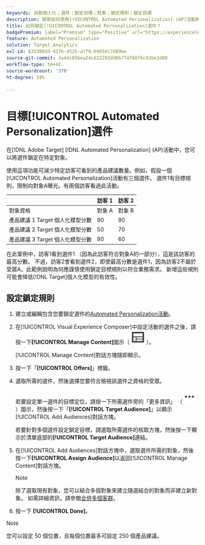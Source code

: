 ```yaml
---
keywords: 自動個人化；選件；鎖定目標；對象；鎖定規則；鎖定目標
description: 探索如何使用[!UICONTROL Automated Personalization] (AP)活動將個別優惠方案鎖定在特定對象。
title: 如何鎖定[!UICONTROL Automated Personalization]選件？
badgePremium: label="Premium" type="Positive" url="https://experienceleague.adobe.com/docs/target/using/introduction/intro.html?lang=en#premium newtab=true" tooltip="檢視Target Premium包含的內容。"
feature: Automated Personalization
solution: Target,Analytics
exl-id: 633308dd-437b-4525-a7f8-69656c7d89be
source-git-commit: 3a44c05bea24c622292dd0b774f88f0c93be1d88
workflow-type: tm+mt
source-wordcount: '370'
ht-degree: 19%

---
```


# 目標[!UICONTROL Automated Personalization]選件

在[!DNL Adobe Target] [!DNL Automated Personalization] (AP)活動中，您可以將選件鎖定在特定對象。

使用這項功能可減少特定訪客可看到的產品建議數量。例如，假設一個[!UICONTROL Automated Personalization]活動有三個選件。 選件1有目標規則，限制向對象A曝光。有兩個訪客看過此活動。

| | 訪客 1 | 訪客 2 |
|--- |--- |--- |
| 對象資格 | 對象 A | 對象 B |
| 產品建議 1 Target 個人化模型分數 | 90 | 90 |
| 產品建議 2 Target 個人化模型分數 | 50 | 70 |
| 產品建議 3 Target 個人化模型分數 | 80 | 60 |

在此案例中，訪客1看到選件1 （因為此訪客符合對象A的一部分），這是該訪客的最高分數。 不過，訪客2會看到選件2，即使最高分數是選件1，因為訪客2不屬於受眾A。此範例說明為何應謹慎使用鎖定目標規則以符合業務需求。 新增這些規則可能會降低[!DNL Target]個人化模型的有效性。

## 設定鎖定規則

1. 建立或編輯包含您要鎖定選件的[Automated Personalization活動](/help/main/c-activities/t-automated-personalization/create-ap-activity.md)。
1. 在[!UICONTROL Visual Experience Composer]中設定活動的選件之後，請按一下&#x200B;**[!UICONTROL Manage Content]**&#x200B;圖示（ ![管理內容圖示](/help/main/assets/icons/Experience.svg) ）。

   [!UICONTROL Manage Content]對話方塊隨即顯示。

1. 按一下「**[!UICONTROL Offers]**」標籤。

1. 選取所需的選件，然後選擇您要符合檢視該選件之資格的受眾。

   若要設定單一選件的目標定位，請按一下所需選件旁的「更多資訊」 （![更多資訊圖示](/help/main/assets/icons/MoreSmallList.svg) ）圖示，然後按一下「**[!UICONTROL Target Audience]**」以顯示[!UICONTROL Add Audiences]對話方塊。

   若要針對多個選件設定鎖定目標，請選取所需選件的核取方塊，然後按一下顯示於清單底部的&#x200B;**[!UICONTROL Target Audience]**&#x200B;連結。

1. 在[!UICONTROL Add Audiences]對話方塊中，選取選件所需的對象，然後按一下&#x200B;**[!UICONTROL Assign Audience]**&#x200B;以返回[!UICONTROL Manage Content]對話方塊。

   >[!NOTE]
   >
   >除了選取現有對象，您可以結合多個對象來建立隨選結合的對象而非建立新對象。 如需詳細資訊，請參閱[合併多個客群](/help/main/c-target/combining-multiple-audiences.md#concept_A7386F1EA4394BD2AB72399C225981E5)。

1. 按一下 **[!UICONTROL Done]**。

>[!NOTE]
>
>您可以設定 50 個位置，且每個位置最多可設定 250 個產品建議。
